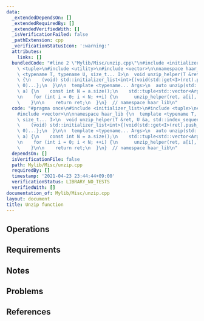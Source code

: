 ```yaml
---
data:
  _extendedDependsOn: []
  _extendedRequiredBy: []
  _extendedVerifiedWith: []
  _isVerificationFailed: false
  _pathExtension: cpp
  _verificationStatusIcon: ':warning:'
  attributes:
    links: []
  bundledCode: "#line 2 \"Mylib/Misc/unzip.cpp\"\n#include <initializer_list>\n#include\
    \ <tuple>\n#include <utility>\n#include <vector>\n\nnamespace haar_lib {\n  template\
    \ <typename T, typename U, size_t... I>\n  void unzip_helper(T &ret, U &a, std::index_sequence<I...>)\
    \ {\n    (void) std::initializer_list<int>{(void(std::get<I>(ret).push_back(std::get<I>(a))),\
    \ 0)...};\n  }\n\n  template <typename... Args>\n  auto unzip(std::vector<std::tuple<Args...>>\
    \ a) {\n    const int N = a.size();\n    std::tuple<std::vector<Args>...> ret;\n\
    \n    for (int i = 0; i < N; ++i) {\n      unzip_helper(ret, a[i], std::make_index_sequence<sizeof...(Args)>());\n\
    \    }\n\n    return ret;\n  }\n}  // namespace haar_lib\n"
  code: "#pragma once\n#include <initializer_list>\n#include <tuple>\n#include <utility>\n\
    #include <vector>\n\nnamespace haar_lib {\n  template <typename T, typename U,\
    \ size_t... I>\n  void unzip_helper(T &ret, U &a, std::index_sequence<I...>) {\n\
    \    (void) std::initializer_list<int>{(void(std::get<I>(ret).push_back(std::get<I>(a))),\
    \ 0)...};\n  }\n\n  template <typename... Args>\n  auto unzip(std::vector<std::tuple<Args...>>\
    \ a) {\n    const int N = a.size();\n    std::tuple<std::vector<Args>...> ret;\n\
    \n    for (int i = 0; i < N; ++i) {\n      unzip_helper(ret, a[i], std::make_index_sequence<sizeof...(Args)>());\n\
    \    }\n\n    return ret;\n  }\n}  // namespace haar_lib\n"
  dependsOn: []
  isVerificationFile: false
  path: Mylib/Misc/unzip.cpp
  requiredBy: []
  timestamp: '2021-04-23 23:44:44+09:00'
  verificationStatus: LIBRARY_NO_TESTS
  verifiedWith: []
documentation_of: Mylib/Misc/unzip.cpp
layout: document
title: Unzip function
---
```


## Operations

## Requirements

## Notes

## Problems

## References
